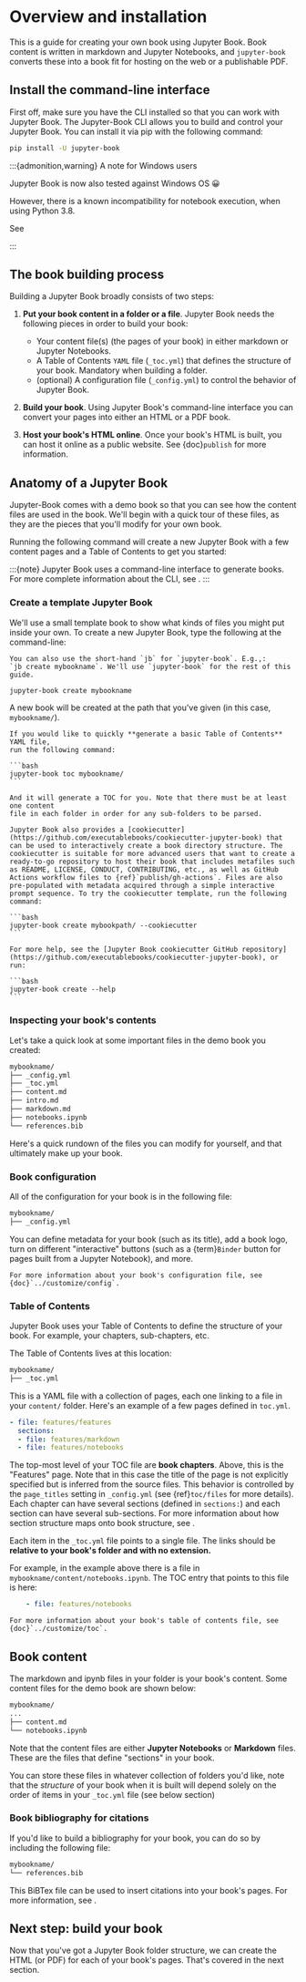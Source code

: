 # Overview and installation

This is a guide for creating your own book using Jupyter Book.
Book content is written in markdown and Jupyter Notebooks, and
`jupyter-book` converts these into a book fit for hosting on the web or a
publishable PDF.

## Install the command-line interface

First off, make sure you have the CLI installed so that you can work with Jupyter Book.
The Jupyter-Book CLI allows you to build and control your
Jupyter Book. You can install it via pip with the following command:

```bash
pip install -U jupyter-book
```

:::{admonition,warning} A note for Windows users

Jupyter Book is now also tested against Windows OS 😀

However, there is a known incompatibility for notebook execution, when using Python 3.8.

See [](working-on-windows)

:::

## The book building process

Building a Jupyter Book broadly consists of two steps:

1. **Put your book content in a folder or a file**. Jupyter Book needs the following
   pieces in order to build your book:

   * Your content file(s) (the pages of your book) in either markdown or Jupyter
     Notebooks.
   * A Table of Contents `YAML` file (`_toc.yml`) that defines
     the structure of your book. Mandatory when building a folder.
   * (optional) A configuration file (`_config.yml`) to control the behavior
     of Jupyter Book.
2. **Build your book**. Using Jupyter Book's command-line interface you can
   convert your pages into either an HTML or a PDF book.
3. **Host your book's HTML online**. Once your book's HTML is built, you can host
   it online as a public website. See {doc}`publish` for more information.

## Anatomy of a Jupyter Book

Jupyter-Book comes with a demo book so that you can see how the content files
are used in the book. We'll begin with a quick tour of these files, as they are
the pieces that you'll modify for your own book.

Running the following command will create a new Jupyter Book with a few
content pages and a Table of Contents to get you started:

:::{note}
Jupyter Book uses a command-line interface to generate books. For more complete
information about the CLI, see [](../reference/cli.md).
:::

### Create a template Jupyter Book

We'll use a small template book to show what kinds of files you might put inside your own.
To create a new Jupyter Book, type the following at the command-line:

```{margin}
You can also use the short-hand `jb` for `jupyter-book`. E.g.,:
`jb create mybookname`. We'll use `jupyter-book` for the rest of this guide.
```

```bash
jupyter-book create mybookname
```

A new book will be created at the path that you've given (in this case, `mybookname/`).

````{note}
If you would like to quickly **generate a basic Table of Contents** YAML file,
run the following command:

```bash
jupyter-book toc mybookname/
```

And it will generate a TOC for you. Note that there must be at least one content
file in each folder in order for any sub-folders to be parsed.
````

````{tip}
Jupyter Book also provides a [cookiecutter](https://github.com/executablebooks/cookiecutter-jupyter-book) that can be used to interactively create a book directory structure. The cookiecutter is suitable for more advanced users that want to create a ready-to-go repository to host their book that includes metafiles such as README, LICENSE, CONDUCT, CONTRIBUTING, etc., as well as GitHub Actions workflow files to {ref}`publish/gh-actions`. Files are also pre-populated with metadata acquired through a simple interactive prompt sequence. To try the cookiecutter template, run the following command:

```bash
jupyter-book create mybookpath/ --cookiecutter
```

For more help, see the [Jupyter Book cookiecutter GitHub repository](https://github.com/executablebooks/cookiecutter-jupyter-book), or run:

```bash
jupyter-book create --help
```
````

### Inspecting your book's contents

Let's take a quick look at some important files in the demo book you created:

```bash
mybookname/
├── _config.yml
├── _toc.yml
├── content.md
├── intro.md
├── markdown.md
├── notebooks.ipynb
└── references.bib
```

Here's a quick rundown of the files you can modify for yourself, and that
ultimately make up your book.

### Book configuration

All of the configuration for your book is in the following file:

```bash
mybookname/
├── _config.yml
```

You can define metadata for your book (such as its title), add
a book logo, turn on different "interactive" buttons (such as a
{term}`Binder` button for pages built from a Jupyter Notebook), and more.

```{margin}
For more information about your book's configuration file, see
{doc}`../customize/config`.
```

### Table of Contents

Jupyter Book uses your Table of Contents to define the structure of your book.
For example, your chapters, sub-chapters, etc.

The Table of Contents lives at this location:

```bash
mybookname/
├── _toc.yml
```

This is a YAML file with a collection of pages, each one linking to a
file in your `content/` folder. Here's an example of a few pages defined in `toc.yml`.

```yaml
- file: features/features
  sections:
  - file: features/markdown
  - file: features/notebooks
```

The top-most level of your TOC file are **book chapters**. Above, this is the
"Features" page.
Note that in this case the title of the page is not explicitly specified but
is inferred from the source files.
This behavior is controlled by the `page_titles` setting in `_config.yml`
(see {ref}`toc/files` for more details).
Each chapter can have
several sections (defined in `sections:`) and each section can have several sub-sections.
For more information about how section structure maps onto book structure,
see [](toc/structure).

Each item in the `_toc.yml` file points to a single file. The links
should be **relative to your book's folder and with no extension.**

For example, in the example above there is a file in
`mybookname/content/notebooks.ipynb`. The TOC entry that points to
this file is here:

```yaml
    - file: features/notebooks
```

```{margin}
For more information about your book's table of contents file, see
{doc}`../customize/toc`.
```

## Book content

The markdown and ipynb files in your folder is your book's content. Some content
files for the demo book are shown below:

```bash
mybookname/
...
├── content.md
└── notebooks.ipynb
```

Note that the content files are either **Jupyter Notebooks** or **Markdown**
files. These are the files that define "sections" in your book.

You can store these files in whatever collection of folders you'd like, note that
the *structure* of your book when it is built will depend solely on the order of
items in your `_toc.yml` file (see below section)

### Book bibliography for citations

If you'd like to build a bibliography for your book, you can do so by including
the following file:

```bash
mybookname/
└── references.bib
```

This BiBTex file can be used to insert citations into your book's pages. For more information,
see [](../content/citations.md).

## Next step: build your book

Now that you've got a Jupyter Book folder structure, we can create
the HTML (or PDF) for each of your book's pages. That's covered in the next
section.
